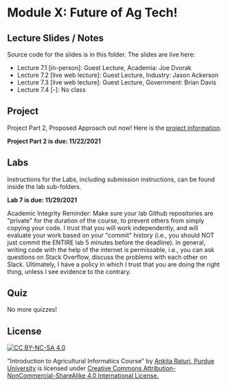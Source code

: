 # Module X: Future of Ag Tech!

## Lecture Slides / Notes

Source code for the slides is in this folder. The slides are live here:

- Lecture 7.1 [in-person]: Guest Lecture, Academia: Joe Dvorak
- Lecture 7.2 [live web lecture]: Guest Lecture, Industry: Jason Ackerson
- Lecture 7.3 [live web lecture]: Guest Lecture, Government: Brian Davis
- Lecture 7.4 [-]: No class

## Project

Project Part 2, Proposed Approach out now! Here is the [project information](../project/Project-part2.pdf).

**Project Part 2 is due: 11/22/2021**

## Labs

Instructions for the Labs, including submission instructions, can be found inside the lab sub-folders.

**Lab 7 is due: 11/29/2021** 

Academic Integrity Reminder: Make sure your lab Github repositories are "private" for the duration of the course, to prevent others from simply copying your code. I trust that you will work independently, and will evaluate your work based on your "commit" history (i.e., you should NOT just commit the ENTIRE lab 5 minutes before the deadline). In general, writing code with the help of the internet is permissable, i.e., you can ask questions on Stack Overflow, discuss the problems with each other on Slack. Ultimately, I have a policy in which I trust that you are doing the right thing, unless I see evidence to the contrary.


## Quiz

No more quizzes!

## License
[![CC BY-NC-SA 4.0][cc-by-nc-sa-shield]][cc-by-nc-sa]

<!-- This work is licensed under a
[Creative Commons Attribution-NonCommercial-ShareAlike 4.0 International License][cc-by-nc-sa].

[![CC BY-NC-SA 4.0][cc-by-nc-sa-image]][cc-by-nc-sa] -->

[cc-by-nc-sa]: http://creativecommons.org/licenses/by-nc-sa/4.0/
[cc-by-nc-sa-image]: https://licensebuttons.net/l/by-nc-sa/4.0/88x31.png
[cc-by-nc-sa-shield]: https://img.shields.io/badge/License-CC%20BY--NC--SA%204.0-lightgrey.svg

  "Introduction to Agricultural Informatics Course" by [Ankita Raturi, Purdue University](https://github.com/ag-informatics/ag-informatics-course) is licensed under [Creative Commons Attribution-NonCommercial-ShareAlike 4.0 International License.](http://creativecommons.org/licenses/by-nc-sa/4.0/)